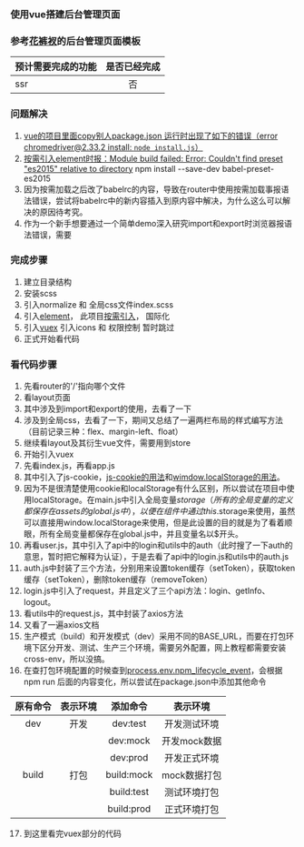 ### 使用vue搭建后台管理页面

### 参考[花裤衩](https://github.com/PanJiaChen/vue-element-admin)的后台管理页面模板

|预计需要完成的功能|是否已经完成|
|----------------|:---------:|
|ssr             |否         |

### 问题解决
1. [vue的项目里面copy别人package.json  运行时出现了如下的错误（error chromedriver@2.33.2 install: `node install.js`）](https://www.cnblogs.com/sundjly/p/8039172.html)
2. [按需引入element时报：Module build failed: Error: Couldn't find preset "es2015" relative to directory](https://blog.csdn.net/you23hai45/article/details/83014145)
npm install --save-dev babel-preset-es2015
3. 因为按需加载之后改了babelrc的内容，导致在router中使用按需加载事报语法错误，尝试将babelrc中的新内容插入到原内容中解决，为什么这么可以解决的原因待考究。
4. 作为一个新手想要通过一个简单demo深入研究import和export时浏览器报语法错误，需要[<script type="module"></script>](https://blog.csdn.net/qq_22046267/article/details/82228882)

### 完成步骤
1. 建立目录结构
2. 安装scss
3. 引入normalize 和 全局css文件index.scss
4. 引入[element](http://element-cn.eleme.io/#/zh-CN/component/installation)，
此项目[按需引入](http://element-cn.eleme.io/#/zh-CN/component/quickstart)，
国际化
5. 引入[vuex](https://vuex.vuejs.org/zh/installation.html)
引入icons 和 权限控制 暂时跳过
6. 正式开始看代码

### 看代码步骤
1. 先看router的'/'指向哪个文件
2. 看layout页面
3. 其中涉及到import和export的使用，去看了一下
4. 涉及到全局css，去看了一下，期间又总结了一遍两栏布局的样式编写方法（目前记录三种：flex、margin-left、float）
5. 继续看layout及其衍生vue文件，需要用到store
6. 开始引入vuex
7. 先看index.js，再看app.js
8. 其中引入了js-cookie，[js-cookie的用法](https://www.cnblogs.com/xuyan1/p/8421284.html)和[wimdow.localStorage的用法](https://www.cnblogs.com/st-leslie/p/5617130.html)。
9. 因为不是很清楚使用cookie和localStorage有什么区别，所以尝试在项目中使用localStorage。在main.js中引入全局变量$storage（所有的全局变量的定义都保存在assets的global.js中），以便在组件中通过this.$storage来使用，虽然可以直接用window.localStorage来使用，但是此设置的目的就是为了看着顺眼，所有全局变量都保存在global.js中，并且变量名以$开头。
10. 再看user.js，其中引入了api中的login和utils中的auth（此时搜了一下auth的意思，暂时把它解释为认证），于是去看了api中的login.js和utils中的auth.js
11. auth.js中封装了三个方法，分别用来设置token缓存（setToken），获取token缓存（setToken），删除token缓存（removeToken）
12. login.js中引入了request，并且定义了三个api方法：login、getInfo、logout。
13. 看utils中的request.js，其中封装了axios方法
14. 又看了一遍axios文档
15. 生产模式（build）和开发模式（dev）采用不同的BASE_URL，而要在打包环境下区分开发、测试、生产三个环境，需要另外配置，网上教程都需要安装cross-env，所以没搞。
16. 在查打包环境配置的时候查到[process.env.npm_lifecycle_event](https://www.jb51.net/article/137610.htm)，会根据npm run 后面的内容变化，所以尝试在package.json中添加其他命令

| 原有命令 | 表示环境 | 添加命令 | 表示环境 |
|:-------:|:--------:|:-------:|:-----------:|
| dev     | 开发     | dev:test | 开发测试环境 |
|         |          | dev:mock | 开发mock数据 |
|         |          | dev:prod | 开发正式环境 |
| build   | 打包     | build:mock | mock数据打包 |
|         |          | build:test | 测试环境打包 |
|         |          | build:prod | 正式环境打包 |

17. 到这里看完vuex部分的代码
